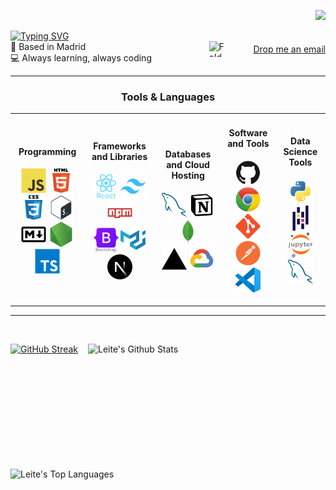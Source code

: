 <div align="right">
 
![](https://komarev.com/ghpvc/?username=leiteway&color=blue&abbreviated=true)

</div>

<div style="display: flex; justify-content: space-between; align-items: center;">
  <div>
    <a href="https://git.io/typing-svg">
      <img src="https://readme-typing-svg.demolab.com?font=Fira+Code&pause=300&color=36BCF7FF&random=false&width=410&lines=Hi+there!+I'm+Leite👋🏼;Web+Developer+%26+Data+Science;Welcome+to+my+page%F0%9F%91%BD" alt="Typing SVG">
    </a>
    <br>
    📍 Based in Madrid <br/>
    💻 Always learning, always coding
  </div>
 
   <br/>
   <img align="center" src="https://raw.githubusercontent.com/Tarikul-Islam-Anik/Animated-Fluent-Emojis/master/Emojis/Hand%20gestures/Folded%20Hands%20Medium-Light%20Skin%20Tone.png" alt="Folded Hands Medium-Light Skin Tone" width="25" height="25"/> <a href="mailto:leiteway@gmail.com">Drop me an email</a>
  </div>
</div>

---

<!-- Leite's Languages and Libraries -->
<div align="center">
  <h3 align="center">Tools & Languages</h3>
  <table align="center">
    <tr>
      <td align="center">
        <h4>Programming</h4>
        <p>
          <img alt="JAVASCRIPT" width="40px" src="https://github.com/devicons/devicon/blob/master/icons/javascript/javascript-original.svg">
          <img alt="HTML" width="40px" src="https://github.com/devicons/devicon/blob/master/icons/html5/html5-original-wordmark.svg">
          <img alt="CSS" width="40px" src="https://github.com/devicons/devicon/blob/master/icons/css3/css3-original-wordmark.svg">
          <img alt="BASH" width="40px" src="https://github.com/devicons/devicon/blob/master/icons/bash/bash-original.svg">
          <br/>
          <img alt="MARKDOWN" width="40px" src="https://github.com/devicons/devicon/blob/master/icons/markdown/markdown-original.svg">
          <img alt="NODEJS" width="40px" src="https://github.com/devicons/devicon/blob/master/icons/nodejs/nodejs-original.svg">
          <img alt="TYPESCRIPT" width="40px" src="https://github.com/devicons/devicon/blob/master/icons/typescript/typescript-original.svg">
        </p>
      </td>
      <td align="center">
        <h4>Frameworks and Libraries</h4>
        <p>
          <img alt="REACT" width="40px" src="https://github.com/devicons/devicon/blob/master/icons/react/react-original-wordmark.svg">
          <img alt="TAILWINDCSS" width="40px" src="https://github.com/devicons/devicon/blob/master/icons/tailwindcss/tailwindcss-original.svg">
          <img alt="NPM" width="40px" src="https://github.com/devicons/devicon/blob/master/icons/npm/npm-original-wordmark.svg">
          <br/>
          <img alt="BOOTSTRAP" width="40px" src="https://github.com/devicons/devicon/blob/master/icons/bootstrap/bootstrap-original-wordmark.svg">
          <img alt="MATERIAL-UI" width="40px" src="https://github.com/devicons/devicon/blob/master/icons/materialui/materialui-original.svg">
          <img alt="NEXTJS" width="40px" src="https://github.com/devicons/devicon/blob/master/icons/nextjs/nextjs-original.svg">
        </p>
      </td>
      <td align="center">
        <h4>Databases and Cloud Hosting</h4>
        <p>
          <img alt="SQL" width="40px" src="https://github.com/devicons/devicon/blob/master/icons/mysql/mysql-original.svg">
          <img alt="NOTION" width="40px" src="https://github.com/devicons/devicon/blob/master/icons/notion/notion-original.svg">
          <img alt="MONGODB" width="40px" src="https://github.com/devicons/devicon/blob/master/icons/mongodb/mongodb-original.svg">
          <br/>
          <img alt="VERCEL" width="40px" src="https://github.com/devicons/devicon/blob/master/icons/vercel/vercel-original.svg">
          <img alt="GOOGLE-CLOUD" width="40px" src="https://github.com/devicons/devicon/blob/master/icons/googlecloud/googlecloud-original.svg">
        </p>
      </td>
      <td align="center">
        <h4>Software and Tools</h4>
        <p>
          <img alt="GITHUB" width="40px" src="https://github.com/devicons/devicon/blob/master/icons/github/github-original.svg">
          <img alt="CHROME" width="40px" src="https://github.com/devicons/devicon/blob/master/icons/chrome/chrome-original.svg">
          <img alt="GIT" width="40px" src="https://github.com/devicons/devicon/blob/master/icons/git/git-original.svg">
          <br/>
          <img alt="POSTMAN" width="40px" src="https://github.com/devicons/devicon/blob/master/icons/postman/postman-original.svg">
          <img alt="VISUAL-STUDIO-CODE" width="40px" src="https://github.com/devicons/devicon/blob/master/icons/vscode/vscode-original.svg">
        </p>
      </td>
     <td align="center">
        <h4>Data Science Tools</h4>
        <p>
          <img alt="PYTHON" width="40px" src="https://github.com/devicons/devicon/blob/master/icons/python/python-original.svg">
          <img alt="PANDAS" width="40px" src="https://github.com/devicons/devicon/blob/master/icons/pandas/pandas-original.svg">
          <br/>
          <img alt="JUPYTER" width="40px" src="https://github.com/devicons/devicon/blob/master/icons/jupyter/jupyter-original-wordmark.svg">
          <img alt="SQL" width="40px" src="https://github.com/devicons/devicon/blob/master/icons/mysql/mysql-original.svg">
        </p>
      </td>
    </tr>
  </table>
 
***

</br>

<!-- Leite's Stats GitHub -->
<div align="left">
   <a href="https://github.com/anuraghazra/github-readme-stats">
     <img width="380" height="200" align="right" alt="Leite's Github Stats" src="https://github-readme-stats-lake-rho-91.vercel.app/api?username=leiteway&show_icons=true&include_all_commits=true&count_private=true&theme=transparent&hide_border=true" />
     <img width="250" align="left" alt="Leite's Top Languages" src="https://github-readme-stats.vercel.app/api/top-langs/?username=leiteway&langs_count=8&layout=compact&theme=transparent&hide_border=true" />
     </a>

  <!-- Leite's Streak Stats -->
<a align="right" href="https://git.io/streak-stats"><img src="https://streak-stats.demolab.com?user=leiteway&theme=transparent&hide_border=true&border_radius=5.1&card_width=320&card_height=90" alt="GitHub Streak" /></a>

</div>
